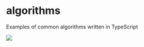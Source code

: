 # algorithms

Examples of common algorithms written in TypeScript

![](https://img.shields.io/badge/Coverage-100%25-83A603.svg?prefix=$coverage$)
